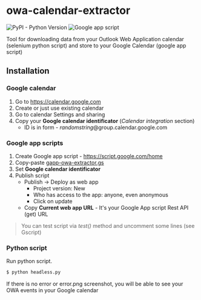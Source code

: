 # owa-calendar-extractor
![PyPI - Python Version](https://img.shields.io/pypi/pyversions/Django.svg)
![Google app script](https://img.shields.io/badge/google--app--script-stable-blue.svg)

Tool for downloading data from your Outlook Web Application calendar (selenium python script) and store to your Google Calendar (google app script)


## Installation
### Google calendar
1. Go to https://calendar.google.com
2. Create or just use existing calendar
3. Go to calendar Settings and sharing
4. Copy your **Google calendar identificator** (*Calendar integration* section)
	-	ID is in form - *randomstring*@group.calendar.google.com

### Google app scripts
1. Create Google app script - https://script.google.com/home
2. Copy-paste [gapp-owa-extractor.gs](https://github.com/igorsimko/owa-calendar-extractor/blob/master/gapp-owa-extractor.gs "gapp-owa-extractor.gs")
3. Set **Google calendar identificator**
4. Publish script 
	- Publish -> Deploy as web app
		- Project version: New
		- Who has access to the app: anyone, even anonymous
		- Click on update
	- Copy **Current web app URL** - It's your Google App script Rest API (get) URL

> You can test script via *test()* method and uncomment some lines (see
> Gscript)

### Python script
Run python script.

```sh
$ python headless.py
```
If there is no error or error.png screenshot, you will be able to see your OWA events in your Google calendar 
